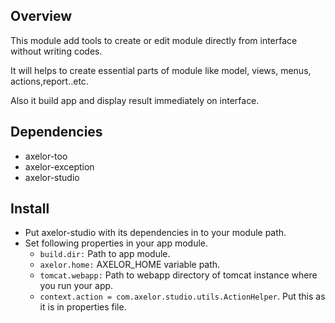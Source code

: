Overview
------

This module add tools to create or edit module directly from interface without writing codes. 

It will helps to create essential parts of module like model, views, menus, actions,report..etc.

Also it build app and display result immediately on interface. 
  
Dependencies
------

* axelor-too
* axelor-exception
* axelor-studio

Install
------

* Put axelor-studio with its dependencies in to your module path. 
* Set following properties in your app module. 
  - `build.dir:`  Path to app module. 
  - `axelor.home:` AXELOR_HOME variable path. 
  - `tomcat.webapp:` Path to webapp directory of tomcat instance where you run your app. 
  - `context.action = com.axelor.studio.utils.ActionHelper`. Put this as it is in properties file.

